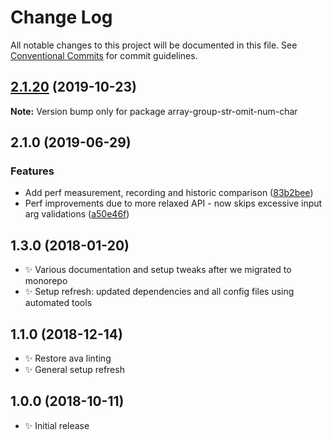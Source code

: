 # Change Log

All notable changes to this project will be documented in this file.
See [Conventional Commits](https://conventionalcommits.org) for commit guidelines.

## [2.1.20](https://gitlab.com/codsen/codsen/compare/array-group-str-omit-num-char@2.1.19...array-group-str-omit-num-char@2.1.20) (2019-10-23)

**Note:** Version bump only for package array-group-str-omit-num-char





## 2.1.0 (2019-06-29)

### Features

- Add perf measurement, recording and historic comparison ([83b2bee](https://gitlab.com/codsen/codsen/commit/83b2bee))
- Perf improvements due to more relaxed API - now skips excessive input arg validations ([a50e46f](https://gitlab.com/codsen/codsen/commit/a50e46f))

## 1.3.0 (2018-01-20)

- ✨ Various documentation and setup tweaks after we migrated to monorepo
- ✨ Setup refresh: updated dependencies and all config files using automated tools

## 1.1.0 (2018-12-14)

- ✨ Restore ava linting
- ✨ General setup refresh

## 1.0.0 (2018-10-11)

- ✨ Initial release
